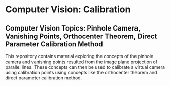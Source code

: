 Computer Vision: Calibration
==============================
## Computer Vision Topics: Pinhole Camera, Vanishing Points, Orthocenter Theorem, Direct Parameter Calibration Method 

This repository contains material exploring the concepts of the pinhole camera and vanishing points resulted from the image plane projection of parallel lines. These concepts can then be used to calibrate a virtual camera using calibration points using concepts like the orthocenter theorem and direct parameter calibration method. 

